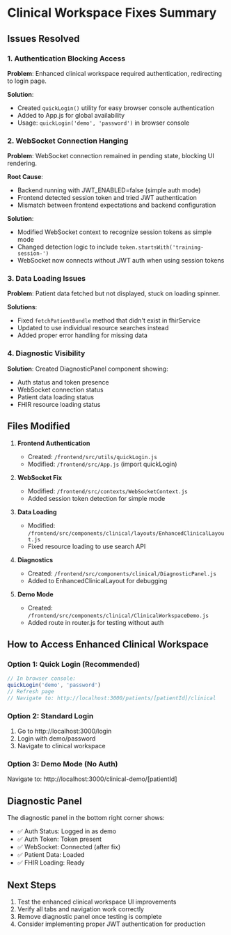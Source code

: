 # Clinical Workspace Fixes Summary

## Issues Resolved

### 1. Authentication Blocking Access
**Problem**: Enhanced clinical workspace required authentication, redirecting to login page.

**Solution**: 
- Created `quickLogin()` utility for easy browser console authentication
- Added to App.js for global availability
- Usage: `quickLogin('demo', 'password')` in browser console

### 2. WebSocket Connection Hanging
**Problem**: WebSocket connection remained in pending state, blocking UI rendering.

**Root Cause**: 
- Backend running with JWT_ENABLED=false (simple auth mode)
- Frontend detected session token and tried JWT authentication
- Mismatch between frontend expectations and backend configuration

**Solution**:
- Modified WebSocket context to recognize session tokens as simple mode
- Changed detection logic to include `token.startsWith('training-session-')`
- WebSocket now connects without JWT auth when using session tokens

### 3. Data Loading Issues
**Problem**: Patient data fetched but not displayed, stuck on loading spinner.

**Solutions**:
- Fixed `fetchPatientBundle` method that didn't exist in fhirService
- Updated to use individual resource searches instead
- Added proper error handling for missing data

### 4. Diagnostic Visibility
**Solution**: Created DiagnosticPanel component showing:
- Auth status and token presence
- WebSocket connection status
- Patient data loading status
- FHIR resource loading status

## Files Modified

1. **Frontend Authentication**
   - Created: `/frontend/src/utils/quickLogin.js`
   - Modified: `/frontend/src/App.js` (import quickLogin)

2. **WebSocket Fix**
   - Modified: `/frontend/src/contexts/WebSocketContext.js`
   - Added session token detection for simple mode

3. **Data Loading**
   - Modified: `/frontend/src/components/clinical/layouts/EnhancedClinicalLayout.js`
   - Fixed resource loading to use search API

4. **Diagnostics**
   - Created: `/frontend/src/components/clinical/DiagnosticPanel.js`
   - Added to EnhancedClinicalLayout for debugging

5. **Demo Mode**
   - Created: `/frontend/src/components/clinical/ClinicalWorkspaceDemo.js`
   - Added route in router.js for testing without auth

## How to Access Enhanced Clinical Workspace

### Option 1: Quick Login (Recommended)
```javascript
// In browser console:
quickLogin('demo', 'password')
// Refresh page
// Navigate to: http://localhost:3000/patients/[patientId]/clinical
```

### Option 2: Standard Login
1. Go to http://localhost:3000/login
2. Login with demo/password
3. Navigate to clinical workspace

### Option 3: Demo Mode (No Auth)
Navigate to: http://localhost:3000/clinical-demo/[patientId]

## Diagnostic Panel
The diagnostic panel in the bottom right corner shows:
- ✅ Auth Status: Logged in as demo
- ✅ Auth Token: Token present
- ✅ WebSocket: Connected (after fix)
- ✅ Patient Data: Loaded
- ✅ FHIR Loading: Ready

## Next Steps
1. Test the enhanced clinical workspace UI improvements
2. Verify all tabs and navigation work correctly
3. Remove diagnostic panel once testing is complete
4. Consider implementing proper JWT authentication for production